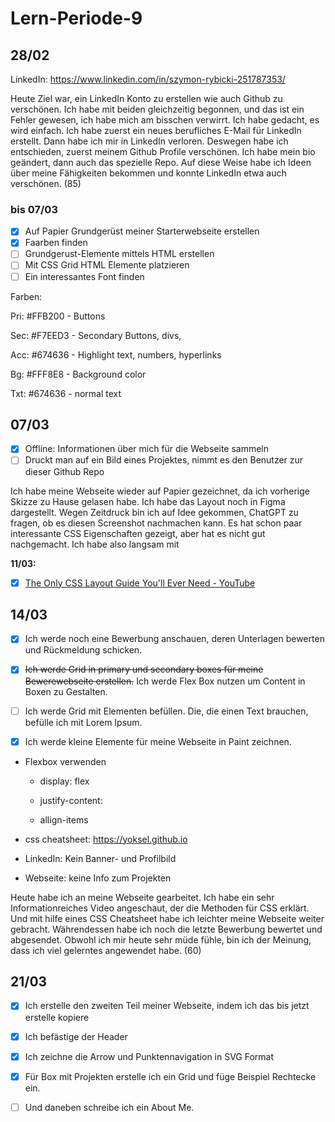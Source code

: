 # Lern-Periode-9

## 28/02

LinkedIn: https://www.linkedin.com/in/szymon-rybicki-251787353/

Heute Ziel war, ein LinkedIn Konto zu erstellen wie auch Github zu verschönen. Ich habe mit beiden gleichzeitig begonnen, und das ist ein Fehler gewesen, ich habe mich am bisschen verwirrt. Ich habe gedacht, es wird einfach. Ich habe zuerst ein neues berufliches E-Mail für LinkedIn erstellt. Dann habe ich mir in LinkedIn verloren. Deswegen habe ich entschieden, zuerst meinem Github Profile verschönen. Ich habe mein bio geändert, dann auch das spezielle Repo. Auf diese Weise habe ich Ideen über meine Fähigkeiten bekommen und konnte LinkedIn etwa auch verschönen. (85)

### bis 07/03

- [x] Auf Papier Grundgerüst meiner Starterwebseite erstellen
- [x] Faarben finden
- [ ] Grundgerust-Elemente mittels HTML erstellen
- [ ] Mit CSS Grid HTML Elemente platzieren
- [ ] Ein interessantes Font finden

Farben:

Pri: #FFB200 - Buttons

Sec: #F7EED3 - Secondary Buttons, divs, 

Acc: #674636 - Highlight text, numbers, hyperlinks

Bg: #FFF8E8 - Background color

Txt: #674636 - normal text 

## 07/03

- [x] Offline: Informationen über mich für die Webseite sammeln
- [ ] Druckt man auf ein Bild eines Projektes, nimmt es den Benutzer zur dieser Github Repo

Ich habe meine Webseite wieder auf Papier gezeichnet, da ich vorherige Skizze zu Hause gelasen habe. Ich habe das Layout noch in Figma dargestellt. Wegen Zeitdruck bin ich auf Idee gekommen, ChatGPT zu fragen, ob es diesen Screenshot nachmachen kann. Es hat schon paar interessante CSS Eigenschaften gezeigt, aber hat es nicht gut nachgemacht. Ich habe also langsam mit 

**11/03:**

- [x] [The Only CSS Layout Guide You'll Ever Need - YouTube](https://www.youtube.com/watch?v=i1FeOOhNnwU)

## 14/03

- [x] Ich werde noch eine Bewerbung anschauen, deren Unterlagen bewerten und Rückmeldung schicken.

- [x] ~~Ich werde Grid in primary und secondary boxes für meine Bewerewebseite erstellen.~~ Ich werde Flex Box nutzen um Content in Boxen zu Gestalten.

- [ ] Ich werde Grid mit Elementen befüllen. Die, die einen Text brauchen, befülle ich mit Lorem Ipsum. 

- [x] Ich werde kleine Elemente für meine Webseite in Paint zeichnen.

- Flexbox verwenden
  
  - display: flex
  
  - justify-content:
  
  - allign-items

- css cheatsheet: https://yoksel.github.io

- LinkedIn: Kein Banner- und Profilbild

- Webseite: keine Info zum Projekten

Heute habe ich an meine Webseite gearbeitet. Ich habe ein sehr Informationreiches Video angeschaut, der die Methoden für CSS erklärt. Und mit hilfe eines CSS Cheatsheet habe ich leichter meine Webseite weiter gebracht. Währendessen habe ich noch die letzte Bewerbung bewertet und abgesendet. Obwohl ich mir heute sehr müde fühle, bin ich der Meinung, dass ich viel gelerntes angewendet habe. (60)

## 21/03

- [x] Ich erstelle den zweiten Teil meiner Webseite, indem ich das bis jetzt erstelle kopiere

- [x] Ich befästige der Header

- [x] Ich zeichne die Arrow und Punktennavigation in SVG Format

- [x] Für Box mit Projekten erstelle ich ein Grid und füge Beispiel Rechtecke ein.

- [ ] Und daneben schreibe ich ein About Me.
